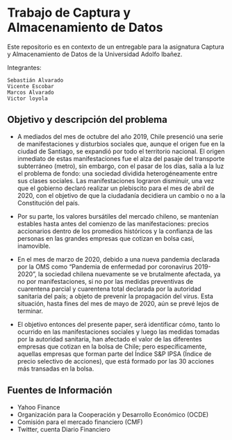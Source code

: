 # Trabajo de Captura y Almacenamiento de Datos

Este repositorio es en contexto de un entregable para la asignatura Captura y Almacenamiento de Datos de la Universidad Adolfo Ibañez.

Integrantes:

    Sebastián Alvarado
    Vicente Escobar
    Marcos Alvarado
    Victor loyola

## Objetivo y descripción del problema

* A mediados del mes de octubre del año 2019, Chile presenció una serie de manifestaciones y disturbios sociales que, aunque el origen fue en la ciudad de Santiago, se expandió por todo el territorio nacional. El origen inmediato de estas manifestaciones fue el alza del pasaje del transporte subterráneo (metro), sin embargo, con el pasar de los días, salía a la luz el problema de fondo: una sociedad dividida heterogéneamente entre sus clases sociales. Las manifestaciones lograron disminuir, una vez que el gobierno declaró realizar un plebiscito para el mes de abril de 2020, con el objetivo de que la ciudadanía decidiera un cambio o no a la Constitución del país.​

* Por su parte, los valores bursátiles del mercado chileno,  se mantenían estables hasta antes del comienzo de las manifestaciones: precios accionarios dentro de los promedios históricos y la confianza de las personas en las grandes empresas que cotizan en bolsa casi, inamovible.​

* En el mes de marzo de 2020, debido a una nueva pandemia declarada por la OMS como “Pandemia de enfermedad por coronavirus 2019-2020”, la sociedad chilena nuevamente se ve brutalmente afectada, ya no por manifestaciones, si no por las medidas preventivas de cuarentena parcial y cuarentena total declarada por la autoridad sanitaria del país; a objeto de prevenir la propagación del virus.  Esta situación, hasta fines del mes de mayo de 2020, aún se prevé lejos de terminar.​

* El objetivo entonces del presente paper, será identificar cómo, tanto lo ocurrido en las manifestaciones sociales y luego las medidas tomadas por la autoridad sanitaria, han afectado el valor de las diferentes empresas que cotizan en la bolsa de Chile; pero específicamente, aquellas empresas que forman parte del Índice S&P IPSA (Índice de precio selectivo de acciones), que está formado por las 30 acciones más transadas en la bolsa.​

## Fuentes de Información

* Yahoo Finance
* Organización para la Cooperación y Desarrollo Económico (OCDE)​
* Comisión para el mercado financiero (CMF)
* Twitter, cuenta Diario Financiero 
